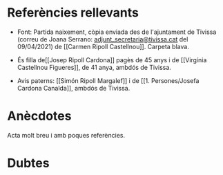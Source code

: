 # Referències rellevants
- Font: Partida naixement, còpia enviada des de l'ajuntament de Tivissa (correu de Joana Serrano: adjunt_secretaria@tivissa.cat del 09/04/2021) de [[Carmen Ripoll Castellnou]]. Carpeta blava.

-  És filla  de[[Josep Ripoll Cardona]] pagès de 45 anys i de [[Virgínia Castellnou Figueres]], de 41 anya, ambdós de Tivissa.

-  Avis paterns: [[Simón Ripoll Margalef]]  i de [[1. Persones/Josefa Cardona Canalda]], ambdós de Tivissa.  

# Anècdotes
Acta molt breu i amb poques referències.

# Dubtes